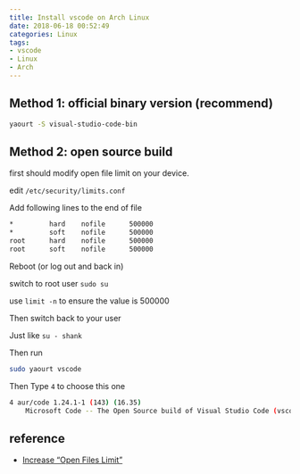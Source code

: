 ```yaml
---
title: Install vscode on Arch Linux
date: 2018-06-18 00:52:49
categories: Linux
tags:
- vscode
- Linux
- Arch
---
```


## Method 1: official binary version (recommend)

```sh
yaourt -S visual-studio-code-bin
```

## Method 2: open source build

first should modify open file limit on your device.

edit `/etc/security/limits.conf`

Add following lines to the end of file

```sh
*         hard    nofile      500000
*         soft    nofile      500000
root      hard    nofile      500000
root      soft    nofile      500000
```

Reboot (or log out and back in)

switch to root user `sudo su`

use `limit -n` to ensure the value is 500000

Then switch back to your user

Just like `su - shank`

Then run

```sh
sudo yaourt vscode
```

Then Type `4` to choose this one

```sh
4 aur/code 1.24.1-1 (143) (16.35)
    Microsoft Code -- The Open Source build of Visual Studio Code (vscode)
```

## reference

* [Increase “Open Files Limit”](https://easyengine.io/tutorials/linux/increase-open-files-limit/)